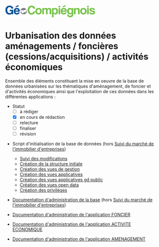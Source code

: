 ![picto](/doc/img/Logo_web-GeoCompiegnois.png)

# Urbanisation des données aménagements / foncières (cessions/acquisitions) / activités économiques

Ensemble des éléments constituant la mise en oeuvre de la base de données urbanisées sur les thématiques d'aménagement, de foncier et d'activités économiques ainsi que l'exploitation de ces données dans les différentes applications :

* Statut
  - [ ] à rédiger
  - [x] en cours de rédaction
  - [ ] relecture
  - [ ] finaliser
  - [ ] révision

- Script d'initialisation de la base de données (hors [Suivi du marché de l'immobilier d'entreprises](https://github.com/sigagglocompiegne/marcheimmo))
  * [Suivi des modifications](sql/afe_00_trace.sql)
  * [Création  de la structure initiale](sql/afe_10_squelette.sql)
  * [Création des vues de gestion](sql/afe_20_vues_gestion.sql)
  * [Création des vues applicatives](sql/afe_21_vues_xapps.sql)
  * [Création des vues applicatives gd public](sql/afe_22_vues_xapps_public.sql)
  * [Création des vues open data](sql/afe_23_vues_xopendata.sql)
  * [Création des privilèges](sql/afe_99_grant.sql)
  
- [Documentation d'administration de la base](doc/doc_admin_bd_amt_fon_eco.md) (hors [Suivi du marché de l'immobilier d'entreprises](../../../marcheimmo/edit/master/doc/doc_admin_bd_immo.md))
- [Documentation d'administration de l'application FONCIER](doc/doc_admin_app_fon.md)
- [Documentation d'administration de l'application ACTIVITE ECONOMIQUE](doc/doc_admin_app_eco.md)
- [Documentation d'administration de l'application AMENAGEMENT](doc/doc_admin_app_amt.md)
